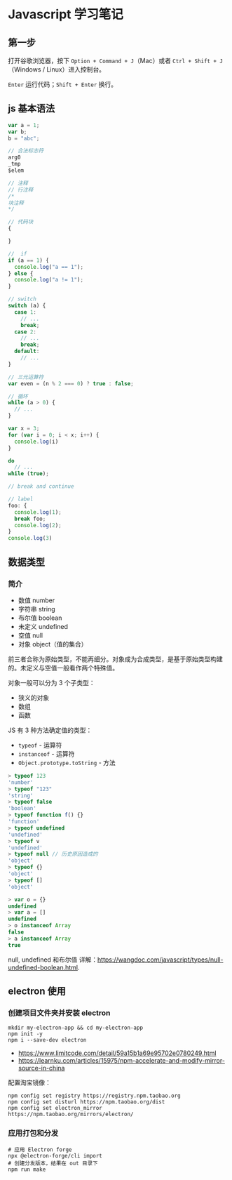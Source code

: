 # Javascript 学习笔记

## 第一步

打开谷歌浏览器，按下 `Option + Command + J`（Mac）或者 `Ctrl + Shift + J`（Windows / Linux）进入控制台。

`Enter` 运行代码；`Shift + Enter` 换行。

## js 基本语法

```js
var a = 1;
var b;
b = "abc";

// 合法标志符
arg0
_tmp
$elem

// 注释
// 行注释
/*
块注释
*/

// 代码块
{

}

//  if
if (a == 1) {
  console.log("a == 1");
} else {
  console.log("a != 1");
}

// switch
switch (a) {
  case 1:
    // ...
    break;
  case 2:
    // ...
    break;
  default:
    // ...
}

// 三元运算符
var even = (n % 2 === 0) ? true : false;

// 循环
while (a > 0) {
  // ...
}

var x = 3;
for (var i = 0; i < x; i++) {
  console.log(i)
}

do
  // ...
while (true);

// break and continue

// label
foo: {
  console.log(1);
  break foo;
  console.log(2);
}
console.log(3)
```

## 数据类型

### 简介

- 数值 number
- 字符串 string
- 布尔值 boolean
- 未定义 undefined
- 空值 null
- 对象 object（值的集合）

前三者合称为原始类型，不能再细分。对象成为合成类型，是基于原始类型构建的。未定义与空值一般看作两个特殊值。

对象一般可以分为 3 个子类型：

- 狭义的对象
- 数组
- 函数

JS 有 3 种方法确定值的类型：

- `typeof` - 运算符
- `instanceof` - 运算符
- `Object.prototype.toString` - 方法

```js
> typeof 123
'number'
> typeof "123"
'string'
> typeof false
'boolean'
> typeof function f() {}
'function'
> typeof undefined
'undefined'
> typeof v
'undefined'
> typeof null // 历史原因造成的
'object'
> typeof {}
'object'
> typeof []
'object'

> var o = {}
undefined
> var a = []
undefined
> o instanceof Array
false
> a instanceof Array
true
```


null, undefined 和布尔值 详解：<https://wangdoc.com/javascript/types/null-undefined-boolean.html>.

## electron 使用

### 创建项目文件夹并安装 electron

```
mkdir my-electron-app && cd my-electron-app
npm init -y
npm i --save-dev electron
```

- <https://www.limitcode.com/detail/59a15b1a69e95702e0780249.html>
- <https://learnku.com/articles/15975/npm-accelerate-and-modify-mirror-source-in-china>

配置淘宝镜像：

```
npm config set registry https://registry.npm.taobao.org
npm config set disturl https://npm.taobao.org/dist
npm config set electron_mirror https://npm.taobao.org/mirrors/electron/
```

### 应用打包和分发

```
# 应用 Electron forge
npx @electron-forge/cli import
# 创建分发版本，结果在 out 目录下
npm run make
```
